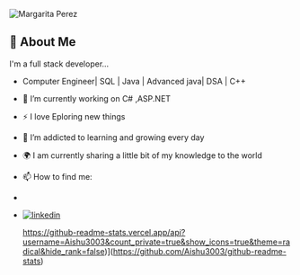 
![Margarita Perez](https://github.com/Aishu3003/Aishu3003/assets/75210793/ce559adb-9680-4186-8b1c-c2226c336221)

## 🚀 About Me
I'm a full stack developer...

- Computer Engineer| SQL | Java | Advanced java| DSA | C++ 
- 🔭 I’m currently working on C# ,ASP.NET
- :zap: I love  Eploring new things
- 🌱 I’m addicted to learning and growing every day
- :earth_africa: I am currently sharing a little bit of my knowledge to the world
- 📫 How to find me:
- 
- [![linkedin](https://img.shields.io/badge/linkedin-0A66C2?style=for-the-badge&logo=linkedin&logoColor=white)](https://www.linkedin.com/in/aishwarya-chaudhari1205/)


   https://github-readme-stats.vercel.app/api?username=Aishu3003&count_private=true&show_icons=true&theme=radical&hide_rank=false)](https://github.com/Aishu3003/github-readme-stats)
 

